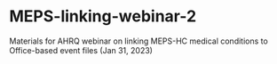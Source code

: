 # MEPS-linking-webinar-2
Materials for AHRQ webinar on linking MEPS-HC medical conditions to Office-based event files (Jan 31, 2023)
